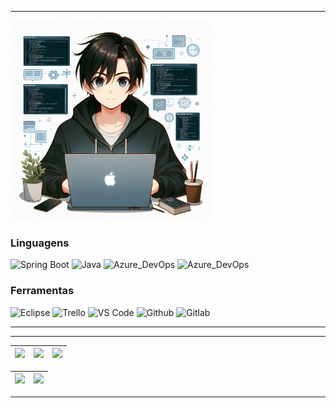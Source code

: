 
<hr>
<img style="width: 320px" src="./assets/rsantana.jpg" />
<div align="left">
  <h3>Linguagens</h3>
  
<img src="https://img.shields.io/badge/SpringBoot-6DB33F?style=for-the-badge&logo=Spring&logoColor=white" alt="Spring Boot"/>
<img src="https://img.shields.io/badge/java-%23ED8B00.svg?style=for-the-badge&logo=OpenJDK&logoColor=white" alt="Java"/>
<img src="https://img.shields.io/badge/Azure_DevOps-0078D7?style=for-the-badge&logo=azure-devops&logoColor=white" alt="Azure_DevOps"/>
<img src="https://img.shields.io/badge/Azure_Functions-0062AD?style=for-the-badge&logo=azure-functions&logoColor=white" alt="Azure_DevOps"/>





  <h3>Ferramentas</h3>
  <img src="https://img.shields.io/badge/Eclipse-2C2255?style=for-the-badge&logo=eclipse&logoColor=white" alt="Eclipse"/>
  <img src="https://img.shields.io/badge/Trello-%23026AA7.svg?style=for-the-badge&logo=Trello&logoColor=white" alt="Trello"/>
  <img src="https://img.shields.io/badge/Visual%20Studio%20Code-0078d7.svg?style=for-the-badge&logo=visual-studio-code&logoColor=white" alt="VS Code"/>
  <img src="https://img.shields.io/badge/github-%23121011.svg?style=for-the-badge&logo=github&logoColor=white" alt="Github"/>
  <img src="https://img.shields.io/badge/gitlab-%23181717.svg?style=for-the-badge&logo=gitlab&logoColor=white" alt="Gitlab"/>
</div>

<hr>

<hr>

| ![](http://github-profile-summary-cards.vercel.app/api/cards/stats?username=rsantana93&theme=nord_dark) | ![](http://github-profile-summary-cards.vercel.app/api/cards/repos-per-language?username=rsantana93&hide=Html&theme=nord_dark) | ![](http://github-profile-summary-cards.vercel.app/api/cards/most-commit-language?username=rsantana93&theme=nord_dark) |
| :-----------------------------------------------------------------------------------------------------: | :----------------------------------------------------------------------------------------------------------------------------: | :--------------------------------------------------------------------------------------------------------------------: |

| ![](http://github-profile-summary-cards.vercel.app/api/cards/profile-details?username=rsantana93&theme=nord_dark) | ![](https://github-readme-streak-stats.herokuapp.com/?user=rsantana93&hide_border=false&date_format=M%20j%5B%2C%20Y%5D&background=2D3742&stroke=2D3742&ring=6bbbca&fire=6bbbca&currStreakNum=fff&sideNums=6bbbca&currStreakLabel=6bbbca&sideLabels=fff&dates=fff) |
| :---------------------------------------------------------------------------------------------------------------: | :---------------------------------------------------------------------------------------------------------------------------------------------------------------------------------------------------------------------------------------------------------------: |

<hr>
